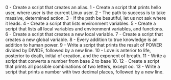 0 - Create a script that creates an alias.
1 - Create a script that prints hello user, where user is the current Linux user.
2 - The path to success is to take massive, determined action.
3 - If the path be beautiful, let us not ask where it leads.
4 - Create a script that lists environment variables.
5 - Create a script that lists all local variables and environment variables, and functions.
6 - Create a script that creates a new local variable.
7 - Create a script that creates a new global variable.
8 - Every addition to true knowledge is an addition to human power.
9 - Write a script that prints the result of POWER divided by DIVIDE, followed by a new line.
10 - Love is anterior to life, posterior to death, initial of creation, and the exponent of breath.
11 - Write a script that converts a number from base 2 to base 10.
12 - Create a script that prints all possible combinations of two letters, except oo.
13 - Write a script that prints a number with two decimal places, followed by a new line.
